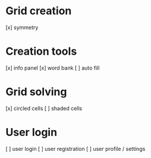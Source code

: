# Grid creation

[x] symmetry

# Creation tools

[x] info panel
[x] word bank
[ ] auto fill

# Grid solving

[x] circled cells
[ ] shaded cells

# User login

[ ] user login
[ ] user registration
[ ] user profile / settings
